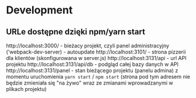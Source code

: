 # Development

## URLe dostępne dzięki npm/yarn start
http://localhost:3000/ - bieżacy projekt, czyli panel administracyjny ('webpack-dev-server) - autoupdate
http://localhost:3101/ - strona pizzerii dla klientów (skonfigurowana w server.js)
http://localhost:3131/api - url API projektu
http://localhost:3131/api/db - podgląd całej bazy danych w API
http://localhost:3131/panel - stan bieżącego projektu (panelu admina) z momentu uruchomienia `yarn start` / `npm start` (strona pod tym adresem nie będzie zmieniała się  "na żywo" wraz ze zmianami wprowadzanymi w plikach projektu)
